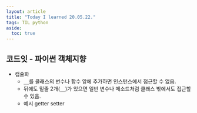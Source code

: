 ```yaml
---
layout: article
title: "Today I learned 20.05.22."
tags: TIL python
aside:
  toc: true
---
```




## 코드잇 - 파이썬 객체지향

- 캡슐화
  - `__`를 클래스의 변수나 함수 앞에 추가하면 인스턴스에서 접근할 수 없음.
  -  뒤에도 밑줄 2개(`__`)가 있으면 일반 변수나 메소드처럼 클래스 밖에서도 접근할 수 있음.
  - 예시 getter setter

